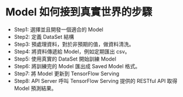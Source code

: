 # Model 如何接到真實世界的步驟

- Step1: 選擇並且開發一個適合的 Model
- Step2: 定義 DataSet 結構
- Step3: 預處理資料，對於非預期的值，做資料清洗。
- Step4: 將資料傳遞給 Model，例如定期匯出 csv。
- Step5: 使用真實的 DataSet 開始訓練 Model
- Step6: 將訓練完的 Model 匯出成 Saved Model 格式。
- Step7: 將 Model 更新到 TensorFlow Serving
- Step8: API Server 呼叫 TensorFlow Serving 提供的 RESTful API 取得 Model 預測結果。
